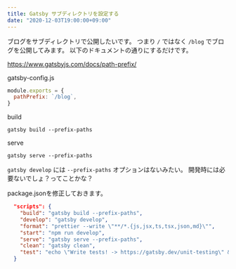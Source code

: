 ```yaml
---
title: Gatsby サブディレクトリを設定する
date: "2020-12-03T19:00:00+09:00"
---
```


ブログをサブディレクトリで公開したいです。
つまり `/` ではなく `/blog` でブログを公開してみます。
以下のドキュメントの通りにするだけです。

https://www.gatsbyjs.com/docs/path-prefix/

gatsby-config.js
```js:gatsby-config.js
module.exports = {
  pathPrefix: `/blog`,
}
```

build

```shell
gatsby build --prefix-paths
```

serve

```shell
gatsby serve --prefix-paths
```

`gatsby develop` には `--prefix-paths` オプションはないみたい。
開発時には必要ないでしょ？ってことかな？

package.jsonを修正しておきます。

```json:package.json
  "scripts": {
    "build": "gatsby build --prefix-paths",
    "develop": "gatsby develop",
    "format": "prettier --write \"**/*.{js,jsx,ts,tsx,json,md}\"",
    "start": "npm run develop",
    "serve": "gatsby serve --prefix-paths",
    "clean": "gatsby clean",
    "test": "echo \"Write tests! -> https://gatsby.dev/unit-testing\" && exit 1"
  }
```
